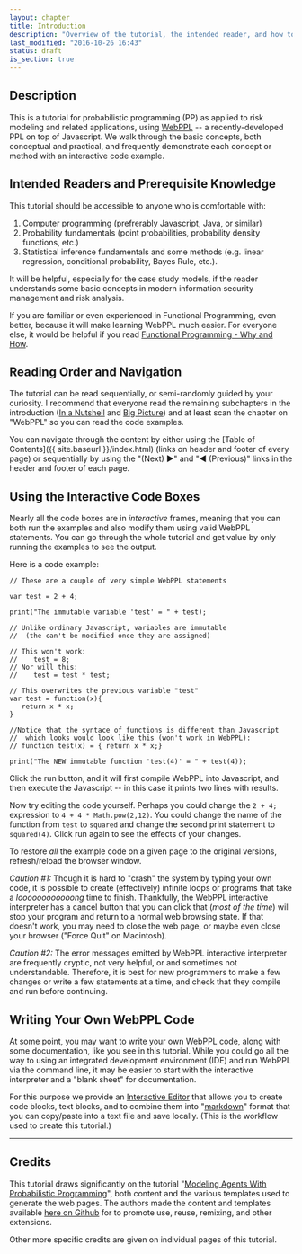 ```yaml
---
layout: chapter
title: Introduction
description: "Overview of the tutorial, the intended reader, and how to get the most out of it. Credits."
last_modified: "2016-10-26 16:43"
status: draft
is_section: true
---
```


## Description

This is a tutorial for probabilistic programming (PP) as applied to risk modeling and related applications, using [WebPPL](2-webppl.html) -- a recently-developed PPL on top of Javascript.  We walk through the basic concepts, both conceptual and practical, and frequently demonstrate each concept or method with an interactive code example.

## Intended Readers and Prerequisite Knowledge 

This tutorial should be accessible to anyone who is comfortable with:

1. Computer programming (prefrerably Javascript, Java, or similar)
1. Probability fundamentals (point probabilities, probability density functions, etc.) 
1. Statistical inference fundamentals and some methods (e.g. linear regression, conditional probability, Bayes Rule, etc.). 

It will be helpful, especially for the case study models, if the reader understands some basic concepts in modern information security management and risk analysis.

If you are familiar or even experienced in Functional Programming, even better, because it will make learning WebPPL much easier.  For everyone else, it would be helpful if you read [Functional Programming - Why and How](2a-functional_programming).

## Reading Order and Navigation

The tutorial can be read sequentially, or semi-randomly guided by your curiosity.  I recommend that everyone read the remaining subchapters in the introduction ([In a Nutshell](1a-In_a_Nutshell.html) and [Big Picture](1b-Big_Picture)) and at least scan the chapter on "WebPPL" so you can read the code examples.

You can navigate through the content by either using the [Table of Contents]({{ site.baseurl }}/index.html) (links on header and footer of every page) or sequentially by using the "(Next)  ▶︎" and "◀︎ (Previous)" links in the header and footer of each page.

## Using the Interactive Code Boxes

Nearly all the code boxes are in *interactive* frames, meaning that you can both run the examples and also modify them using valid WebPPL statements. You can go through the whole tutorial and get value by only running the examples to see the output.  

Here is a code example:

~~~~
// These are a couple of very simple WebPPL statements

var test = 2 + 4;

print("The immutable variable 'test' = " + test);

// Unlike ordinary Javascript, variables are immutable
//  (the can't be modified once they are assigned)

// This won't work:
//    test = 8;
// Nor will this:
//    test = test * test;

// This overwrites the previous variable "test"
var test = function(x){
   return x * x;
}

//Notice that the syntace of functions is different than Javascript
//  which looks would look like this (won't work in WebPPL):
// function test(x) = { return x * x;}

print("The NEW immutable function 'test(4)' = " + test(4));
~~~~

Click the <span class="buttonText">run</span> button, and it will first compile WebPPL into Javascript, and then execute the Javascript -- in this case it prints two lines with results.

Now try editing the code yourself.  Perhaps you could change the `2 + 4;` expression to `4 + 4 * Math.pow(2,12)`. You could change the name of the function from `test` to `squared` and change the second print statement to `squared(4)`.  Click <span class="buttonText">run</span>  again to see the effects of your changes.

To restore *all* the example code on a given page to the original versions, refresh/reload the browser window.

*Caution #1:* Though it is hard to "crash" the system by typing your own code, it is possible to create (effectively) infinite loops or programs that take a *loooooooooooong* time to finish.  Thankfully, the WebPPL interactive interpreter has a <span class="buttonText">cancel</span> button that you can click that (*most of the time*) will stop your program and return to a normal web browsing state.  If that doesn't work, you may need to close the web page, or maybe even close your browser ("Force Quit" on Macintosh).

*Caution #2:* The error messages emitted by WebPPL interactive interpreter are frequently cryptic, not very helpful, or and sometimes not understandable. Therefore, it is best for new programmers to make a few changes or write a few statements at a time, and check that they compile and run before continuing.  

## Writing Your Own WebPPL Code

At some point, you may want to write your own WebPPL code, along with some documentation, like you see in this tutorial.  While you could go all the way to using an integrated development environment (IDE) and run WebPPL via the command line, it may be easier to start with the interactive interpreter and a "blank sheet" for documentation.

For this purpose we provide an [Interactive Editor](interactive_editor.html) that allows you to create code blocks, text blocks, and to combine them into "[markdown](https://en.wikipedia.org/wiki/Markdown)" format that you can copy/paste into a text file and save locally. (This is the workflow used to create this tutorial.)


---

## Credits

This tutorial draws significantly on the tutorial "[Modeling Agents With Probabilistic Programming](http://agentmodels.org)", both content and the various templates used to generate the web pages.  The authors made the content and templates available [here on Github](https://github.com/agentmodels/agentmodels.org/tree/gh-pages/chapters) for to promote use, reuse, remixing, and other extensions.

Other more specific credits are given on individual pages of this tutorial.

